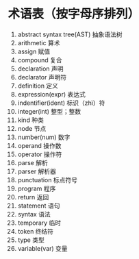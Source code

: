 # 术语表（按字母序排列）

1. abstract syntax tree(AST) 抽象语法树
1. arithmetic 算术
1. assign 赋值
1. compound 复合
1. declaration 声明
1. declarator 声明符
1. definition 定义
1. expression(expr) 表达式
1. indentifier(ident) 标识（zhì）符
1. integer(int) 整型；整数
1. kind 种类
1. node 节点
1. number(num) 数字
1. operand 操作数
1. operator 操作符
1. parse 解析
1. parser 解析器
1. punctuation 标点符号
1. program 程序
1. return 返回
1. statement 语句
1. syntax 语法
1. temporary 临时
1. token 终结符
1. type 类型
1. variable(var) 变量
